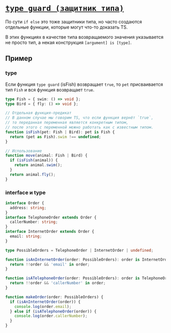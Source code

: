 # [`type guard (защитник типа)`](../index.md)

По сути `if else` это тоже защитники типа, но часто создаются отдельные функции, которые могут что-то доказать TS.

В этих функциях в качестве типа возвращаемого значения указывается не просто тип, а некая конструкция `[argument] is [type]`.

## Пример

### type

Если функция `type guard` (isFish) возвращает `true`, то `pet` присваивается тип `Fish` и вся функция возвращает `true`.

```ts
type Fish = { swim: () => void };
type Bird = { fly: () => void };

// Отдельная функция-предикат
// В данном случае мы говорим TS, что если функция вернёт `true`,
// то переданная переменная является конкретным типом,
// после этого с переменной можно работать как с известным типом.
function isFish(pet: Fish | Bird): pet is Fish {
  return (pet as Fish).swim !== undefined;
}

// Использование
function move(animal: Fish | Bird) {
  if (isFish(animal)) {
    return animal.swim();
  }
  return animal.fly();
}
```

### interface и type

```ts
interface Order {
  address: string;
}
interface TelephoneOrder extends Order {
  callerNumber: string;
}
interface InternetOrder extends Order {
  email: string;
}

type PossibleOrders = TelephoneOrder | InternetOrder | undefined;

function isAnInternetOrder(order: PossibleOrders): order is InternetOrder {
  return !!order && 'email' in order;
}

function isATelephoneOrder(order: PossibleOrders): order is TelephoneOrder {
  return !!order && 'callerNumber' in order;
}

function makeOrder(order: PossibleOrders) {
  if (isAnInternetOrder(order)) {
    console.log(order.email);
  } else if (isATelephoneOrder(order)) {
    console.log(order.callerNumber);
  }
}
```
